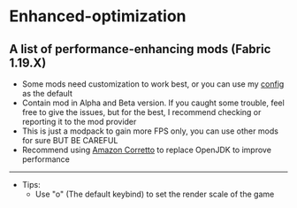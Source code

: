 # Enhanced-optimization
A list of performance-enhancing mods (Fabric 1.19.X)
---
 - Some mods need customization to work best, or you can use my [config](https://github.com/CookiezMonst/Enhanced-optimization/releases/tag/1.19.3-release) as the default
- Contain mod in Alpha and Beta version. If you caught some trouble, feel free to give the issues, but for the best, I recommend checking or reporting it to the mod provider
- This is just a modpack to gain more FPS only, you can use other mods for sure BUT BE CAREFUL
- Recommend using [Amazon Corretto](https://aws.amazon.com/vi/corretto/) to replace OpenJDK to improve performance
---
 - Tips: 
      + Use "o" (The default keybind) to set the render scale of the game
